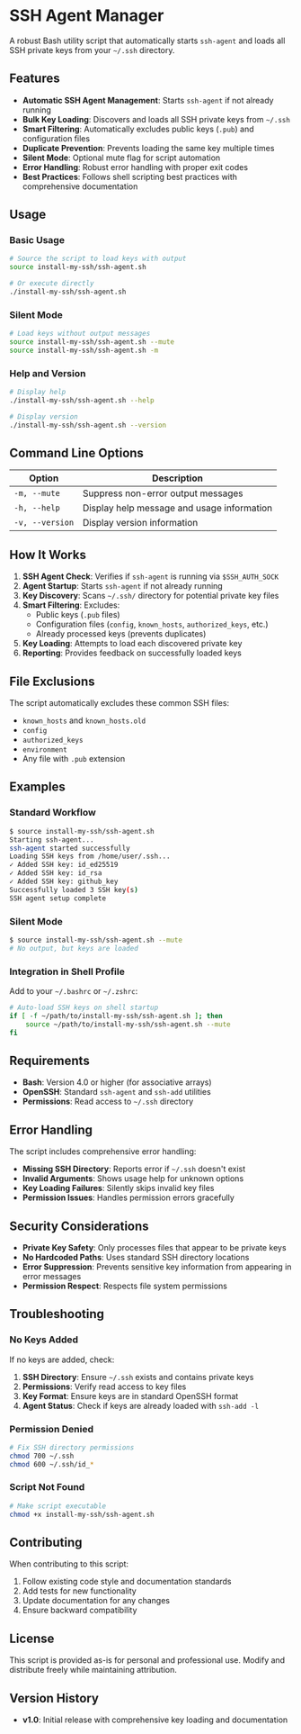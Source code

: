 # SSH Agent Manager

A robust Bash utility script that automatically starts `ssh-agent` and loads all SSH private keys from your `~/.ssh` directory.

## Features

- **Automatic SSH Agent Management**: Starts `ssh-agent` if not already running
- **Bulk Key Loading**: Discovers and loads all SSH private keys from `~/.ssh`
- **Smart Filtering**: Automatically excludes public keys (`.pub`) and configuration files
- **Duplicate Prevention**: Prevents loading the same key multiple times
- **Silent Mode**: Optional mute flag for script automation
- **Error Handling**: Robust error handling with proper exit codes
- **Best Practices**: Follows shell scripting best practices with comprehensive documentation

## Usage

### Basic Usage

```bash
# Source the script to load keys with output
source install-my-ssh/ssh-agent.sh

# Or execute directly
./install-my-ssh/ssh-agent.sh
```

### Silent Mode

```bash
# Load keys without output messages
source install-my-ssh/ssh-agent.sh --mute
source install-my-ssh/ssh-agent.sh -m
```

### Help and Version

```bash
# Display help
./install-my-ssh/ssh-agent.sh --help

# Display version
./install-my-ssh/ssh-agent.sh --version
```

## Command Line Options

| Option | Description |
|--------|-------------|
| `-m, --mute` | Suppress non-error output messages |
| `-h, --help` | Display help message and usage information |
| `-v, --version` | Display version information |

## How It Works

1. **SSH Agent Check**: Verifies if `ssh-agent` is running via `$SSH_AUTH_SOCK`
2. **Agent Startup**: Starts `ssh-agent` if not already running
3. **Key Discovery**: Scans `~/.ssh/` directory for potential private key files
4. **Smart Filtering**: Excludes:
   - Public keys (`.pub` files)
   - Configuration files (`config`, `known_hosts`, `authorized_keys`, etc.)
   - Already processed keys (prevents duplicates)
5. **Key Loading**: Attempts to load each discovered private key
6. **Reporting**: Provides feedback on successfully loaded keys

## File Exclusions

The script automatically excludes these common SSH files:

- `known_hosts` and `known_hosts.old`
- `config`
- `authorized_keys`
- `environment`
- Any file with `.pub` extension

## Examples

### Standard Workflow

```bash
$ source install-my-ssh/ssh-agent.sh
Starting ssh-agent...
ssh-agent started successfully
Loading SSH keys from /home/user/.ssh...
✓ Added SSH key: id_ed25519
✓ Added SSH key: id_rsa
✓ Added SSH key: github_key
Successfully loaded 3 SSH key(s)
SSH agent setup complete
```

### Silent Mode

```bash
$ source install-my-ssh/ssh-agent.sh --mute
# No output, but keys are loaded
```

### Integration in Shell Profile

Add to your `~/.bashrc` or `~/.zshrc`:

```bash
# Auto-load SSH keys on shell startup
if [ -f ~/path/to/install-my-ssh/ssh-agent.sh ]; then
    source ~/path/to/install-my-ssh/ssh-agent.sh --mute
fi
```

## Requirements

- **Bash**: Version 4.0 or higher (for associative arrays)
- **OpenSSH**: Standard `ssh-agent` and `ssh-add` utilities
- **Permissions**: Read access to `~/.ssh` directory

## Error Handling

The script includes comprehensive error handling:

- **Missing SSH Directory**: Reports error if `~/.ssh` doesn't exist
- **Invalid Arguments**: Shows usage help for unknown options
- **Key Loading Failures**: Silently skips invalid key files
- **Permission Issues**: Handles permission errors gracefully

## Security Considerations

- **Private Key Safety**: Only processes files that appear to be private keys
- **No Hardcoded Paths**: Uses standard SSH directory locations
- **Error Suppression**: Prevents sensitive key information from appearing in error messages
- **Permission Respect**: Respects file system permissions

## Troubleshooting

### No Keys Added

If no keys are added, check:

1. **SSH Directory**: Ensure `~/.ssh` exists and contains private keys
2. **Permissions**: Verify read access to key files
3. **Key Format**: Ensure keys are in standard OpenSSH format
4. **Agent Status**: Check if keys are already loaded with `ssh-add -l`

### Permission Denied

```bash
# Fix SSH directory permissions
chmod 700 ~/.ssh
chmod 600 ~/.ssh/id_*
```

### Script Not Found

```bash
# Make script executable
chmod +x install-my-ssh/ssh-agent.sh
```

## Contributing

When contributing to this script:

1. Follow existing code style and documentation standards
2. Add tests for new functionality
3. Update documentation for any changes
4. Ensure backward compatibility

## License

This script is provided as-is for personal and professional use. Modify and distribute freely while maintaining attribution.

## Version History

- **v1.0**: Initial release with comprehensive key loading and documentation